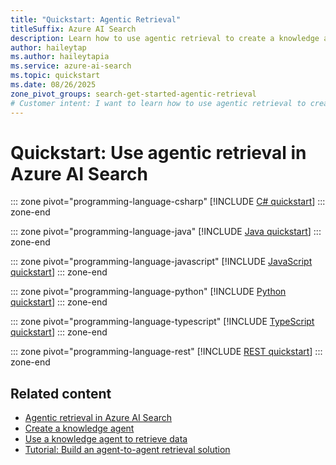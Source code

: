 ```yaml
---
title: "Quickstart: Agentic Retrieval"
titleSuffix: Azure AI Search
description: Learn how to use agentic retrieval to create a knowledge agent that processes multi-turn conversations.
author: haileytap
ms.author: haileytapia
ms.service: azure-ai-search
ms.topic: quickstart
ms.date: 08/26/2025
zone_pivot_groups: search-get-started-agentic-retrieval
# Customer intent: I want to learn how to use agentic retrieval to create a knowledge agent that processes multi-turn conversations. The agent should retrieve relevant information from a knowledge source that points to an Azure AI Search index and use an Azure OpenAI chat completion model to synthesize answers.
---
```


# Quickstart: Use agentic retrieval in Azure AI Search

::: zone pivot="programming-language-csharp"
[!INCLUDE [C# quickstart](includes/quickstarts/agentic-retrieval-csharp.md)]
::: zone-end

::: zone pivot="programming-language-java"
[!INCLUDE [Java quickstart](includes/quickstarts/agentic-retrieval-java.md)]
::: zone-end

::: zone pivot="programming-language-javascript"
[!INCLUDE [JavaScript quickstart](includes/quickstarts/agentic-retrieval-javascript.md)]
::: zone-end

::: zone pivot="programming-language-python"
[!INCLUDE [Python quickstart](includes/quickstarts/agentic-retrieval-python.md)]
::: zone-end

::: zone pivot="programming-language-typescript"
[!INCLUDE [TypeScript quickstart](includes/quickstarts/agentic-retrieval-typescript.md)]
::: zone-end

::: zone pivot="programming-language-rest"
[!INCLUDE [REST quickstart](includes/quickstarts/agentic-retrieval-rest.md)]
::: zone-end

## Related content

+ [Agentic retrieval in Azure AI Search](agentic-retrieval-overview.md)
+ [Create a knowledge agent](agentic-retrieval-how-to-create-knowledge-base.md)
+ [Use a knowledge agent to retrieve data](agentic-retrieval-how-to-retrieve.md)
+ [Tutorial: Build an agent-to-agent retrieval solution](agentic-retrieval-how-to-create-pipeline.md)
